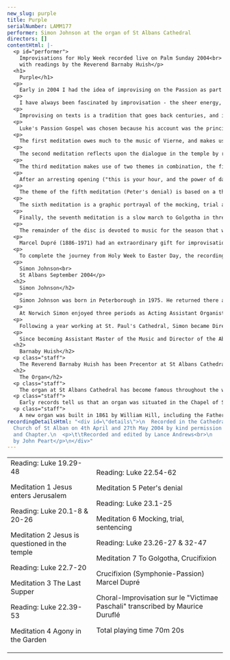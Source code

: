 ```yaml
---
new_slug: purple
title: Purple
serialNumber: LAMM177
performer: Simon Johnson at the organ of St Albans Cathedral
directors: []
contentHtml: |-
  <p id="performer">
    Improvisations for Holy Week recorded live on Palm Sunday 2004<br>
    with readings by the Reverend Barnaby Huish</p>
  <h1>
    Purple</h1>
  <p>
    Early in 2004 I had the idea of improvising on the Passion as part of the observance of Holy Week at St Albans Cathedral; this disc consists mainly of a live recording of the resulting concert that I gave on Palm Sunday, April 4th 2004, which was itself called "Purple". This title refers not only to the predominant colour of Holy Week, but also to the notion that improvisation can be highly colourful.</p>
  <p>
    I have always been fascinated by improvisation - the sheer energy, the unpredictability, the unknown, the nervous tension that is at times unbearable. It is amongst the most exciting organ music to experience, because as a listener you are there at the moment of creation - you are contributing to the atmosphere that shapes the music. It is that energy and atmosphere which I hope is preserved in this recording and the retention of these features was the guiding principle in releasing the readings and meditations exactly as they were heard on the day, rather than attempting to recreate such a specific ambience at another time in a silent cathedral. So tracks 1-14 are all one take.</p>
  <p>
    Improvising on texts is a tradition that goes back centuries, and it is fascinating to track its path from the early alternatim versets of the 15th and 16th centuries to the present day, when Organists are increasingly expected to bring together the moods and themes of the service (readings, sermon &amp; season) whenever the opportunity to extemporise presents itself. Creating music based on texts raises interesting questions: Should one attempt to depict specifics at the risk of being 'gimmicky' or try to portray overall moods with the danger of over-generalising? Should one look back to the work of earlier composers who have 'been there before' or treat the exercise as an entirely personal experience? Aided by some wonderful hymns and an inspiring instrument, both of which lend many ideas, what has been attempted here is an answer to these questions that brings together all of their elements.</p>
  <p>
    Luke's Passion Gospel was chosen because his account was the principal one observed at the Cathedral in 2004. All of the meditations are a reflection on the preceding reading, so, in essence, this is a St Luke Passion for Organ.</p>
  <p>
    The first meditation owes much to the music of Vierne, and makes use of Teschner's chorale melody Valet will ich dir geben (c.1613) - the tune which is now most commonly associated (in this country, at least) with the Palm Sunday words "All glory, laud and honour". Essentially the piece is cast in three sections which can be loosely associated with some sections from the preceding reading: the first section represents the triumphal entry into Jerusalem ("Blessed is the king who comes in the name of the Lord"), whilst the second, minor, section concentrates on some of the darker elements ("My house shall be a house of prayer, but you have made it a den of robbers"). Finally, the grand style of the opening returns, as the last phrase of the melody is played ("All the people were spellbound by what they heard").</p>
  <p>
    The second meditation reflects upon the dialogue in the temple by recreating the imitative chorale-style of German baroque composers. The chorale melody used here is Crüger's Herzliebster Jesu - which we sing to the words "Ah, holy Jesu, how hast thou offended?" (a translation of the original German words). The absence of accompaniment during the cornet cadenza at the end of the movement is reflective of the words "being amazed by his answer, they became silent".</p>
  <p>
    The third meditation makes use of two themes in combination, the first freely devised, and the second being the plainsong hymn Pange Lingua. The overriding aim was to create music that speaks of the love between Jesus and the disciples at the last supper. The sound world is influenced by the music of Tournemire &amp; Duruflé.</p>
  <p>
    After an arresting opening ("this is your hour, and the power of darkness"), the fourth meditation is essentially about prayer, and this is implicit in the rising four-note motif that is heard. Some double pedalling in sevenths that continually fall contributes to the feeling of weight and anguish ("he prayed more earnestly, and his sweat became like great drops of blood").</p>
  <p>
    The theme of the fifth meditation (Peter's denial) is based on a thinly veiled 'cock crow' motif, and the overall effect of the movement is one of betrayal as a haunting dream. Peter's bitterness is portrayed in an oboe chord cluster at the end of the meditation; this same chord also speaks of the terror that is about to ensue.</p>
  <p>
    The sixth meditation is a graphic portrayal of the mocking, trial and sentencing of Jesus and the idea of a frenzied crowd is central to its conception ("but they kept shouting "Crucify, crucify him""). A central section makes use of the famous Tallis tune immortalised in Ralph Vaughan Williams' Fantasia on a theme by Thomas Tallis. Originally it was a passiontide hymn contributed by Tallis to Parker's The Whole Psalter of 1567. In a more modern guise, it is used to F. Pratt Green's words "To mock your reign, O dearest Lord", and this is the sentiment that prevails here.</p>
  <p>
    Finally, the seventh meditation is a slow march to Golgotha in three-time, building towards the crucifixion itself, which is presented in anguished chords and clusters. The Passion Chorale is evident throughout, and is heard most emphatically in a full statement at the end of the movement.</p>
  <p>
    The remainder of the disc is devoted to music for the season that was itself improvised, and later transcribed.</p>
  <p>
    Marcel Dupré (1886-1971) had an extraordinary gift for improvisation that saw him travel the world as one of the finest exponents of the art. The Symphonie-Passion was improvised during his first recital tour of the USA, on December 8th, 1921, at the Wanamaker Department Store in Philadelphia. Dupré later wrote about the performance: "I will never forget that evening, when, having received themes for the improvisation, I found that several of them were plainsong melodies...In a flash I had the vision of a symphony in four movements, the world awaiting for the coming of the Saviour, the Nativity, the Crucifixion, the Resurrection, all of which eventually became my Passion Symphony". Crucifixion falls into three sections: the march to Calvary, the Crucifixion itself, and lastly the vigil at the foot of the Cross. The imagery is particularly graphic.</p>
  <p>
    To complete the journey from Holy Week to Easter Day, the recording concludes with the Choral-Improvisation sur le "Victimae Paschali". Charles Tournemire (1870-1939) was a profoundly religious, mystical man who eventually came to believe that all secular music was a waste of time ("organ music without God is a body without a soul"). Despite his humility, Tournemire was, nevertheless, a massive influence on all who studied with him. Amongst the foremost, and deeply devoted, of his students was Maurice Duruflé, who, in tribute to his master, transcribed five improvisations by Tournemire from a recording made at St Clotilde. "Victimae Paschali" perfectly encapsulates the power and energy of the resurrection and is justly considered to be a cornerstone of the Easter repertoire.</p>
  <p>
    Simon Johnson<br>
    St Albans September 2004</p>
  <h2>
    Simon Johnson</h2>
  <p>
    Simon Johnson was born in Peterborough in 1975. He returned there as chorister and subsequently Head Chorister of the Cathedral from 1986-89. He was awarded a music scholarship to Bloxham School, before going on to hold organ scholarships at Rochester, Norwich, and St Paul's Cathedrals. He holds the organ diplomas of the Royal College of Organists, having won several major prizes at both.</p>
  <p>
    At Norwich Simon enjoyed three periods as Acting Assistant Organist of the Cathedral, during which time he took part in the premieres of works by John Tavener, Philip Wilby and Diana Burrell. His work accompanying both the Girls' Choir and the Cathedral Choir is reflected in two CD recordings, and he played for both choirs on BBC Radio 2, 3, and 4. In addition to his responsibilities at the Cathedral Simon also gained a first class degree from the University of East Anglia, and founded the University Chamber Choir - a twenty-strong ensemble specialising in the performance of contemporary music.</p>
  <p>
    Following a year working at St. Paul's Cathedral, Simon became Director of Music at All Saints' Northampton. His work there involved running the choir of men and boys, and also the separate girls' choir. He made two CD recordings with the choirs on the Lammas label, and undertook tours to France, Germany and Italy.</p>
  <p>
    Since becoming Assistant Master of the Music and Director of the Abbey Girls' Choir at St Albans Cathedral in September 2001, Simon has accompanied the Cathedral Choir on tours to Haarlem, Angers &amp; Rome, and accompanied them on BBC radio and television. With the Girls Choir he has toured the USA, made a highly acclaimed CD recording, sung newly commissioned works, performed to HM The Queen and HRH The Duke of Edinburgh, and undertaken numerous concerts, most recently with Emma Kirkby and London Baroque.</p>
  <h2>
    Barnaby Huish</h2>
  <p class="staff">
    The Reverend Barnaby Huish has been Precentor at St Albans Cathedral since January 2002. Previously he served as a priest in Darlington, County Durham. He is married with two young boys.</p>
  <h2>
    The Organ</h2>
  <p class="staff">
    The organ at St Albans Cathedral has become famous throughout the world due to the St Albans International Organ Festival, founded by Peter Hurford in 1963. The Cathedral organ was rebuilt by Harrison and Harrison in 1962 to a design by Ralph Downes (Organist at Brompton Oratory), working in close collaboration with Peter Hurford (Master of the Music at St Albans Cathedral from 1958 to 1978). The organ is a particularly versatile instrument, capable of reflecting all schools of organ composition, providing the daily accompaniment for the Cathedral Choirs, leading and accompanying congregational singing and being at the centre of the International Organ Festival competitions and concerts.</p>
  <p class="staff">
    Early records tell us that an organ was situated in the Chapel of St Mary in 1380, and that an Organist named Adam was in post in 1302, when John de Maryns was elected Abbot. The distinguished composer Robert Fayrfax was Organist at St Albans Abbey from c1498 to 1502, but records are sketchy until 1820, when Thomas Fowler was appointed. No mention is made of an organ in an inventory dated 1 November 1552, and there is no record of an organ until 1820, when an instrument by Father Smith and John Byfield, originally built by Father Smith for St Dunstan's in the East in 1670, was installed.</p>
  <p class="staff">
    A new organ was built in 1861 by William Hill, including the Father Smith Open Diapason from tenor C. The Abbey Church became the Cathedral of the new Diocese of St Albans in 1877, and in 1908 the organ was rebuilt with new oak cases (still in use today) by the firm of Abbott and Smith of Leeds. The organ was subsequently remodelled by Henry Willis and Son in 1929. It was decided in 1958, however, that the instrument should be completely rebuilt, this time by Harrison and Harrison of Durham. Between 1959 and 1962 services were accompanied by a two-manual organ with 13 speaking stops, placed on the centre of the nave screen. The rebuilt organ was dedicated by the Bishop of St Albans on 18 November 1962. The organ has been modified a little in recent years. In 1972 the nave of the Cathedral was reordered in response to changing liturgical needs, and at this time the manual mixtures were slightly raised in pitch and the console was moved to the centre of the organ loft with the organist facing west. In 1991 the Swell Cymbel was replaced by a three-rank Mixture designed by Mark Venning and Peter Hopps of Harrison and Harrison.</p>
recordingDetailsHtml: "<div id=\"details\">\n  Recorded in the Cathedral and Abbey
  Church of St Alban on 4th April and 27th May 2004 by kind permission of the Dean
  and Chapter.\n  <p>\t\tRecorded and edited by Lance Andrews<br>\n    Cover Photograph
  by John Peart</p>\n</div>"
---
```


<table class="tracktable">
  <tbody>
    <tr>
      <td class="column1">
        <span class="trackname">Reading: </span> <span class="composer">Luke 19.29-48</span>
        <p>
          <span class="trackname">Meditation 1 </span> <span class="composer">Jesus enters Jerusalem</span></p>
        <p>
          <span class="trackname">Reading: </span> <span class="composer">Luke 20.1-8 &amp; 20-26</span></p>
        <p>
          <span class="trackname">Meditation 2 </span> <span class="composer">Jesus is questioned in the temple</span></p>
        <p>
          <span class="trackname">Reading: </span> <span class="composer">Luke 22.7-20</span></p>
        <p>
          <span class="trackname">Meditation 3 </span> <span class="composer">The Last Supper</span></p>
        <p>
          <span class="trackname">Reading: </span> <span class="composer">Luke 22.39-53</span></p>
        <p>
          <span class="trackname">Meditation 4 </span> <span class="composer">Agony in the Garden</span></p>
      </td>
      <td class="column2">
        <span class="trackname">Reading: </span> <span class="composer">Luke 22.54-62</span>
        <p>
          <span class="trackname">Meditation 5 </span> <span class="composer"> Peter's denial</span></p>
        <p>
          <span class="trackname">Reading: </span> <span class="composer">Luke 23.1-25</span></p>
        <p>
          <span class="trackname">Meditation 6 </span> <span class="composer"> Mocking, trial, sentencing</span></p>
        <p>
          <span class="trackname">Reading: </span> <span class="composer">Luke 23.26-27 &amp; 32-47</span></p>
        <p>
          <span class="trackname">Meditation 7 </span> <span class="composer">To Golgotha, Crucifixion</span></p>
        <p>
          <span class="trackname">Crucifixion (Symphonie-Passion) </span> <span class="composer"> Marcel Dupré</span></p>
        <p>
          <span class="trackname">Choral-Improvisation sur le "Victimae Paschali" </span><span class="composer">transcribed by Maurice Duruflé</span></p>
        <p>					<span id="playingtime">Total playing time 70m 20s</span></p>
      </td>
    </tr>
  </tbody>
</table>
